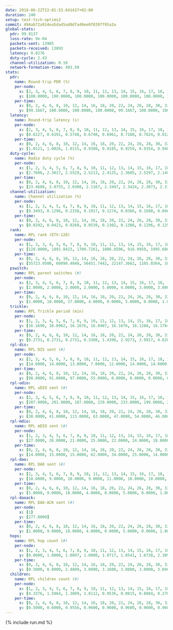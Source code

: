 ```yaml
---
date: 2018-06-22T22:01:53.641437+02:00
duration: 240
setup: test-tsch-optims2
commit: 494ab72a914ea5dad5ad0dfa40ee0f8397f95a3a
global-stats:
  pdr: 99.9137
  loss-rate: 9e-04
  packets-sent: 13905
  packets-received: 13893
  latency: 0.8276
  duty-cycle: 2.43
  channel-utilization: 0.10
  network-formation-time: 493.50
stats:
  pdr:
    name: Round-trip PDR (%)
    per-node:
      x: [2, 3, 4, 5, 6, 7, 8, 9, 10, 11, 12, 13, 14, 15, 16, 17, 18, 19, 20, 21, 22, 23, 24, 25]
      y: [100.0000, 100.0000, 100.0000, 100.0000, 100.0000, 100.0000, 100.0000, 100.0000, 100.0000, 99.8276, 100.0000, 100.0000, 100.0000, 100.0000, 100.0000, 100.0000, 100.0000, 100.0000, 100.0000, 100.0000, 99.8285, 100.0000, 100.0000, 98.2175]
    per-time:
      x: [0, 2, 4, 6, 8, 10, 12, 14, 16, 18, 20, 22, 24, 26, 28, 30, 32, 34, 36, 38, 40, 42, 44, 46, 48, 50, 52, 54, 56, 58, 60, 62, 64, 66, 68, 70, 72, 74, 76, 78, 80, 82, 84, 86, 88, 90, 92, 94, 96, 98, 100, 102, 104, 106, 108, 110, 112, 114, 116, 118, 120, 122, 124, 126, 128, 130, 132, 134, 136, 138, 140, 142, 144, 146, 148, 150, 152, 154, 156, 158, 160, 162, 164, 166, 168, 170, 172, 174, 176, 178, 180, 182, 184, 186, 188, 190, 192, 194, 196, 198, 200, 202, 204, 206, 208, 210, 212, 214, 216, 218, 220, 222, 224, 226, 228, 230]
      y: [99.1667, 100.0000, 100.0000, 100.0000, 99.1667, 100.0000, 100.0000, 100.0000, 100.0000, 100.0000, 100.0000, 100.0000, 100.0000, 100.0000, 100.0000, 100.0000, 100.0000, 100.0000, 100.0000, 100.0000, 100.0000, 100.0000, 100.0000, 100.0000, 100.0000, 100.0000, 100.0000, 100.0000, 100.0000, 100.0000, 100.0000, 100.0000, 100.0000, 100.0000, 97.5000, 94.1667, 100.0000, 100.0000, 100.0000, 100.0000, 100.0000, 100.0000, 100.0000, 100.0000, 100.0000, 100.0000, 100.0000, 100.0000, 100.0000, 100.0000, 100.0000, 100.0000, 100.0000, 100.0000, 100.0000, 100.0000, 100.0000, 100.0000, 100.0000, 100.0000, 100.0000, 100.0000, 100.0000, 100.0000, 100.0000, 100.0000, 100.0000, 100.0000, 100.0000, 100.0000, 100.0000, 100.0000, 100.0000, 100.0000, 100.0000, 100.0000, 100.0000, 100.0000, 100.0000, 100.0000, 100.0000, 100.0000, 100.0000, 100.0000, 100.0000, 100.0000, 100.0000, 100.0000, 100.0000, 100.0000, 100.0000, 100.0000, 100.0000, 100.0000, 100.0000, 100.0000, 100.0000, 100.0000, 100.0000, 100.0000, 100.0000, 100.0000, 100.0000, 100.0000, 100.0000, 100.0000, 100.0000, 100.0000, 100.0000, 100.0000, 100.0000, 100.0000, 100.0000, 100.0000, 100.0000, 100.0000]
  latency:
    name: Round-trip latency (s)
    per-node:
      x: [2, 3, 4, 5, 6, 7, 8, 9, 10, 11, 12, 13, 14, 15, 16, 17, 18, 19, 20, 21, 22, 23, 24, 25]
      y: [0.6127, 0.6191, 0.5748, 0.6740, 0.6961, 0.7108, 0.7624, 0.8129, 0.6952, 0.7626, 0.7294, 0.7690, 0.7895, 0.8256, 0.8866, 0.8726, 0.9069, 0.9679, 0.9407, 0.9880, 1.0460, 1.0752, 1.0701, 1.0908]
    per-time:
      x: [0, 2, 4, 6, 8, 10, 12, 14, 16, 18, 20, 22, 24, 26, 28, 30, 32, 34, 36, 38, 40, 42, 44, 46, 48, 50, 52, 54, 56, 58, 60, 62, 64, 66, 68, 70, 72, 74, 76, 78, 80, 82, 84, 86, 88, 90, 92, 94, 96, 98, 100, 102, 104, 106, 108, 110, 112, 114, 116, 118, 120, 122, 124, 126, 128, 130, 132, 134, 136, 138, 140, 142, 144, 146, 148, 150, 152, 154, 156, 158, 160, 162, 164, 166, 168, 170, 172, 174, 176, 178, 180, 182, 184, 186, 188, 190, 192, 194, 196, 198, 200, 202, 204, 206, 208, 210, 212, 214, 216, 218, 220, 222, 224, 226, 228, 230]
      y: [1.0121, 1.0026, 1.0115, 0.9380, 0.9185, 0.9259, 0.9354, 0.9484, 0.9348, 0.9160, 0.9347, 0.9191, 0.9555, 0.9517, 0.8456, 0.8336, 0.8625, 0.8472, 0.8849, 0.8386, 0.8445, 0.8155, 0.8522, 0.8352, 0.8474, 0.8225, 0.8296, 0.8326, 0.8241, 0.8378, 0.8347, 0.8298, 0.8133, 0.8235, 0.8278, 0.8021, 0.8268, 0.8105, 0.8016, 0.8420, 0.8087, 0.8068, 0.7987, 0.8211, 0.7858, 0.7930, 0.7897, 0.8155, 0.8223, 0.7915, 0.8516, 0.8308, 0.8438, 0.8437, 0.8182, 0.8450, 0.8112, 0.7592, 0.8016, 0.8160, 0.7996, 0.8047, 0.8237, 0.8081, 0.8147, 0.7966, 0.8268, 0.8010, 0.7930, 0.8014, 0.7964, 0.8060, 0.7967, 0.8281, 0.8231, 0.8288, 0.8286, 0.8413, 0.8202, 0.8214, 0.8138, 0.8055, 0.7984, 0.7641, 0.7993, 0.7665, 0.7769, 0.7809, 0.7743, 0.7752, 0.7769, 0.7920, 0.7944, 0.7880, 0.7869, 0.8222, 0.7732, 0.7907, 0.7811, 0.7716, 0.7968, 0.8140, 0.8237, 0.8134, 0.8262, 0.8190, 0.7718, 0.7888, 0.7886, 0.8059, 0.7855, 0.7674, 0.8032, 0.8129, 0.7728, 0.7892]
  duty-cycle:
    name: Radio duty cycle (%)
    per-node:
      x: [1, 2, 3, 4, 5, 6, 7, 8, 9, 10, 11, 12, 13, 14, 15, 16, 17, 18, 19, 20, 21, 22, 23, 24, 25]
      y: [2.7606, 2.3017, 2.5529, 2.5213, 2.4125, 2.3685, 2.5297, 2.1402, 2.1203, 2.3699, 2.1327, 2.3851, 2.5079, 2.2761, 2.6976, 2.3621, 2.3401, 2.6959, 2.5449, 2.5483, 2.3410, 2.4274, 2.3902, 2.4709, 2.6215]
    per-time:
      x: [0, 2, 4, 6, 8, 10, 12, 14, 16, 18, 20, 22, 24, 26, 28, 30, 32, 34, 36, 38, 40, 42, 44, 46, 48, 50, 52, 54, 56, 58, 60, 62, 64, 66, 68, 70, 72, 74, 76, 78, 80, 82, 84, 86, 88, 90, 92, 94, 96, 98, 100, 102, 104, 106, 108, 110, 112, 114, 116, 118, 120, 122, 124, 126, 128, 130, 132, 134, 136, 138, 140, 142, 144, 146, 148, 150, 152, 154, 156, 158, 160, 162, 164, 166, 168, 170, 172, 174, 176, 178, 180, 182, 184, 186, 188, 190, 192, 194, 196, 198, 200, 202, 204, 206, 208, 210, 212, 214, 216, 218, 220, 222, 224, 226, 228, 230, 232, 234, 236, 238]
      y: [23.4608, 3.0755, 2.0300, 2.1167, 2.3497, 2.3424, 2.3073, 2.3167, 2.2663, 2.2765, 2.2840, 2.2966, 2.2805, 2.2532, 2.2899, 2.2620, 2.2850, 2.3076, 2.2629, 2.2350, 2.2533, 2.2603, 2.2676, 2.2463, 2.2396, 2.2384, 2.2421, 2.2380, 2.2688, 2.2425, 2.2574, 2.2465, 2.2677, 2.2437, 2.2456, 2.2415, 2.2436, 2.2511, 2.3314, 3.4766, 2.2700, 2.2495, 2.2355, 2.2772, 2.2620, 2.2396, 2.2657, 2.2607, 2.2225, 2.2250, 2.2219, 2.2423, 2.2406, 2.2333, 2.2782, 2.2427, 2.2676, 2.2624, 2.2237, 2.2385, 2.2659, 2.2260, 2.2521, 2.2640, 2.2575, 2.2393, 2.2650, 2.2597, 2.2615, 2.2421, 2.2562, 2.2546, 2.2323, 2.2208, 2.2115, 2.2157, 2.2174, 2.2239, 2.2576, 2.2521, 2.2449, 2.2555, 2.2396, 2.2353, 2.2293, 2.2328, 2.2120, 2.2039, 2.2271, 2.2122, 2.1990, 2.2035, 2.2154, 2.1967, 2.1996, 2.2097, 2.2211, 2.2206, 2.2244, 2.2346, 2.2001, 2.2033, 2.1827, 2.1921, 2.2072, 2.2229, 2.2186, 2.2109, 2.2225, 2.1996, 2.1788, 2.2108, 2.2085, 2.1945, 2.2106, 2.1903, 2.2122, 2.2169, 2.1855, 2.2130]
  channel-utilization:
    name: Channel utilization (%)
    per-node:
      x: [1, 2, 3, 4, 5, 6, 7, 8, 9, 10, 11, 12, 13, 14, 15, 16, 17, 18, 19, 20, 21, 22, 23, 24, 25]
      y: [0.3493, 0.1296, 0.2158, 0.1917, 0.1274, 0.0366, 0.1690, 0.0462, 0.0371, 0.1137, 0.0360, 0.1037, 0.1233, 0.0376, 0.1893, 0.0570, 0.0807, 0.1118, 0.0468, 0.0686, 0.0479, 0.0394, 0.0366, 0.0438, 0.0376]
    per-time:
      x: [0, 2, 4, 6, 8, 10, 12, 14, 16, 18, 20, 22, 24, 26, 28, 30, 32, 34, 36, 38, 40, 42, 44, 46, 48, 50, 52, 54, 56, 58, 60, 62, 64, 66, 68, 70, 72, 74, 76, 78, 80, 82, 84, 86, 88, 90, 92, 94, 96, 98, 100, 102, 104, 106, 108, 110, 112, 114, 116, 118, 120, 122, 124, 126, 128, 130, 132, 134, 136, 138, 140, 142, 144, 146, 148, 150, 152, 154, 156, 158, 160, 162, 164, 166, 168, 170, 172, 174, 176, 178, 180, 182, 184, 186, 188, 190, 192, 194, 196, 198, 200, 202, 204, 206, 208, 210, 212, 214, 216, 218, 220, 222, 224, 226, 228, 230, 232, 234, 236, 238]
      y: [0.0292, 0.0423, 0.0260, 0.0539, 0.1302, 0.1386, 0.1296, 0.1253, 0.1126, 0.1175, 0.1180, 0.1231, 0.1184, 0.1089, 0.1209, 0.1121, 0.1187, 0.1281, 0.1053, 0.0964, 0.1006, 0.1016, 0.1059, 0.0995, 0.0966, 0.0976, 0.0983, 0.0958, 0.1054, 0.0968, 0.1017, 0.0993, 0.1057, 0.0981, 0.0989, 0.0995, 0.0991, 0.1022, 0.1220, 0.1104, 0.1054, 0.1016, 0.0961, 0.1097, 0.1069, 0.0978, 0.1066, 0.1045, 0.0929, 0.0953, 0.0920, 0.1000, 0.1005, 0.0961, 0.1102, 0.0992, 0.1069, 0.1065, 0.0943, 0.0996, 0.1081, 0.0952, 0.1018, 0.1059, 0.1052, 0.0987, 0.1063, 0.1065, 0.1051, 0.0987, 0.1028, 0.1026, 0.0972, 0.0946, 0.0930, 0.0952, 0.0936, 0.0951, 0.1032, 0.1035, 0.0986, 0.1035, 0.0989, 0.0980, 0.0984, 0.0982, 0.0919, 0.0871, 0.0951, 0.0898, 0.0861, 0.0899, 0.0925, 0.0865, 0.0893, 0.0924, 0.0941, 0.0966, 0.0982, 0.1012, 0.0912, 0.0926, 0.0853, 0.0902, 0.0933, 0.1012, 0.0981, 0.0956, 0.1018, 0.0925, 0.0878, 0.0981, 0.0960, 0.0901, 0.0949, 0.0879, 0.0958, 0.1001, 0.0872, 0.0965]
  rank:
    name: RPL rank (ETX-128)
    per-node:
      x: [1, 2, 3, 4, 5, 6, 7, 8, 9, 10, 11, 12, 13, 14, 15, 16, 17, 18, 19, 20, 21, 22, 23, 24, 25]
      y: [128.0000, 1891.8423, 1709.7261, 1886.8506, 916.9959, 1995.6803, 2039.3580, 2133.1033, 1936.3693, 2099.0000, 1955.3099, 2104.6818, 2129.3197, 2005.6667, 2203.8089, 2298.9802, 2000.2286, 1813.3388, 1902.1382, 2146.9516, 2491.1829, 2516.6185, 1995.4774, 952.0702, 2110.5720]
    per-time:
      x: [0, 2, 4, 6, 8, 10, 12, 14, 16, 18, 20, 22, 24, 26, 28, 30, 32, 34, 36, 38, 40, 42, 44, 46, 48, 50, 52, 54, 56, 58, 60, 62, 64, 66, 68, 70, 72, 74, 76, 78, 80, 82, 84, 86, 88, 90, 92, 94, 96, 98, 100, 102, 104, 106, 108, 110, 112, 114, 116, 118, 120, 122, 124, 126, 128, 130, 132, 134, 136, 138, 140, 142, 144, 146, 148, 150, 152, 154, 156, 158, 160, 162, 164, 166, 168, 170, 172, 174, 176, 178, 180, 182, 184, 186, 188, 190, 192, 194, 196, 198, 200, 202, 204, 206, 208, 210, 212, 214, 216, 218, 220, 222, 224, 226, 228, 230, 232, 234, 236, 238]
      y: [55723.9500, 60890.4048, 56451.7442, 22147.3662, 1165.0364, 1034.4800, 1025.1091, 956.6600, 892.5294, 895.7255, 892.7000, 862.2400, 856.5962, 824.7843, 848.3800, 852.6792, 835.6346, 797.8545, 739.4314, 713.4510, 699.4400, 708.0200, 694.9216, 682.1200, 675.9038, 666.5962, 646.5200, 644.6226, 628.1600, 622.2157, 617.2549, 608.0784, 601.4000, 598.5192, 591.8039, 585.6800, 583.7500, 601.7647, 2985.0877, 3077.9231, 585.0800, 597.6600, 589.7500, 599.9231, 590.2745, 595.5769, 573.6400, 564.7200, 560.5400, 593.2600, 616.6275, 628.6600, 643.5294, 649.4151, 615.8545, 624.2400, 617.6800, 609.3846, 588.1400, 605.8302, 572.4510, 574.9200, 584.3000, 586.2200, 568.4902, 556.0196, 552.5400, 568.8824, 571.5400, 571.1000, 580.7451, 555.2000, 556.5962, 550.2800, 552.8600, 549.7647, 551.4706, 541.8600, 538.8846, 545.6800, 539.2600, 541.1400, 534.6400, 554.4182, 526.1373, 517.6275, 533.0400, 527.0000, 524.1200, 518.2000, 513.7400, 516.5400, 515.6400, 514.9804, 507.8824, 517.7200, 520.8235, 519.6863, 513.8800, 515.6000, 529.2500, 518.6667, 507.4902, 508.6275, 509.7451, 502.5490, 519.1200, 527.1200, 528.5000, 528.4600, 526.8235, 543.8364, 520.2600, 501.7200, 532.4000, 532.3400, 526.1569, 530.1731, 518.2037, 504.8600]
  pswitch:
    name: RPL parent switches (#)
    per-node:
      x: [2, 3, 4, 5, 6, 7, 8, 9, 10, 11, 12, 13, 14, 15, 16, 17, 18, 19, 20, 21, 22, 23, 24, 25]
      y: [2.0000, 2.0000, 2.0000, 2.0000, 5.0000, 4.0000, 3.0000, 3.0000, 2.0000, 4.0000, 3.0000, 5.0000, 2.0000, 7.0000, 14.0000, 7.0000, 5.0000, 9.0000, 10.0000, 8.0000, 11.0000, 7.0000, 10.0000, 17.0000]
    per-time:
      x: [0, 2, 4, 6, 8, 10, 12, 14, 16, 18, 20, 22, 24, 26, 28, 30, 32, 34, 36, 38, 40, 42, 44, 46, 48, 50, 52, 54, 56, 58, 60, 62, 64, 66, 68, 70, 72, 74, 76, 78, 80, 82, 84, 86, 88, 90, 92, 94, 96, 98, 100, 102, 104, 106, 108, 110, 112, 114, 116, 118, 120, 122, 124, 126, 128, 130, 132, 134, 136, 138, 140, 142, 144, 146, 148, 150, 152, 154, 156, 158, 160, 162, 164, 166, 168, 170, 172, 174, 176, 178, 180, 182, 184, 186, 188, 190, 192, 194, 196, 198, 200, 202, 204, 206, 208, 210, 212, 214, 216, 218, 220, 222, 224, 226, 228, 230, 232, 234, 236]
      y: [1.0000, 10.0000, 17.0000, 4.0000, 0.0000, 5.0000, 0.0000, 1.0000, 1.0000, 0.0000, 0.0000, 2.0000, 1.0000, 1.0000, 2.0000, 2.0000, 5.0000, 2.0000, 0.0000, 0.0000, 0.0000, 1.0000, 1.0000, 2.0000, 1.0000, 1.0000, 2.0000, 0.0000, 1.0000, 1.0000, 1.0000, 0.0000, 2.0000, 1.0000, 1.0000, 1.0000, 4.0000, 4.0000, 1.0000, 0.0000, 1.0000, 1.0000, 2.0000, 1.0000, 2.0000, 0.0000, 0.0000, 0.0000, 1.0000, 0.0000, 1.0000, 0.0000, 4.0000, 4.0000, 0.0000, 0.0000, 2.0000, 0.0000, 4.0000, 0.0000, 0.0000, 0.0000, 0.0000, 1.0000, 1.0000, 0.0000, 1.0000, 0.0000, 0.0000, 1.0000, 0.0000, 2.0000, 0.0000, 0.0000, 1.0000, 1.0000, 2.0000, 0.0000, 0.0000, 0.0000, 0.0000, 1.0000, 4.0000, 1.0000, 1.0000, 0.0000, 0.0000, 0.0000, 0.0000, 0.0000, 0.0000, 0.0000, 1.0000, 1.0000, 0.0000, 1.0000, 1.0000, 0.0000, 0.0000, 2.0000, 1.0000, 1.0000, 1.0000, 2.0000, 0.0000, 0.0000, 0.0000, 0.0000, 0.0000, 3.0000, 3.0000, 0.0000, 0.0000, 0.0000, 0.0000, 1.0000, 2.0000, 5.0000, 0.0000]
  trickle:
    name: RPL Trickle period (min)
    per-node:
      x: [1, 2, 3, 4, 5, 6, 7, 8, 9, 10, 11, 12, 13, 14, 15, 16, 17, 18, 19, 20, 21, 22, 23, 24, 25]
      y: [16.1690, 16.0962, 16.1676, 16.0407, 16.1676, 16.1288, 16.1784, 16.1177, 16.1834, 15.2339, 15.5829, 16.1177, 16.1288, 16.1781, 16.0199, 15.6371, 15.6985, 15.4362, 16.0055, 15.4162, 14.2872, 15.3762, 15.4569, 14.8799, 14.3371]
    per-time:
      x: [0, 2, 4, 6, 8, 10, 12, 14, 16, 18, 20, 22, 24, 26, 28, 30, 32, 34, 36, 38, 40, 42, 44, 46, 48, 50, 52, 54, 56, 58, 60, 62, 64, 66, 68, 70, 72, 74, 76, 78, 80, 82, 84, 86, 88, 90, 92, 94, 96, 98, 100, 102, 104, 106, 108, 110, 112, 114, 116, 118, 120, 122, 124, 126, 128, 130, 132, 134, 136, 138, 140, 142, 144, 146, 148, 150, 152, 154, 156, 158, 160, 162, 164, 166, 168, 170, 172, 174, 176, 178, 180, 182, 184, 186, 188, 190, 192, 194, 196, 198, 200, 202, 204, 206, 208, 210, 212, 214, 216, 218, 220, 222, 224, 226, 228, 230, 232, 234, 236, 238]
      y: [0.2731, 0.2731, 0.2731, 0.3308, 1.4398, 2.9273, 3.9917, 4.6203, 7.5548, 8.1170, 8.1702, 8.7381, 12.9392, 16.1056, 16.4277, 16.8168, 17.1402, 17.4763, 16.8177, 16.5446, 15.6467, 15.7723, 15.6826, 15.5102, 15.7959, 15.9639, 16.0782, 16.4870, 16.7772, 17.1336, 17.1336, 17.3049, 17.4763, 17.4763, 17.4763, 17.4763, 17.4763, 17.4763, 15.6750, 14.5461, 13.0089, 13.3693, 13.9474, 13.9474, 15.0776, 14.7876, 15.0296, 15.0296, 16.9520, 17.4763, 17.4763, 17.4763, 17.4763, 17.4763, 17.4763, 17.4763, 17.4763, 17.4763, 17.4763, 17.4763, 17.4763, 17.4763, 17.4763, 17.4763, 17.4763, 17.4763, 17.4763, 17.4763, 17.4763, 17.4763, 17.4763, 17.4763, 17.4763, 17.4763, 17.4763, 17.4763, 17.4763, 17.4763, 17.4763, 17.4763, 17.4763, 17.4763, 17.4763, 17.4763, 17.4763, 17.4763, 17.4763, 17.4763, 17.4763, 17.4763, 17.4763, 17.4763, 17.4763, 17.4763, 17.4763, 17.4763, 17.4763, 17.4763, 17.4763, 17.4763, 17.4763, 17.4763, 17.4763, 17.4763, 17.4763, 17.4763, 17.4763, 17.4763, 17.4763, 17.4763, 17.4763, 17.4763, 17.4763, 17.4763, 17.4763, 17.4763, 17.4763, 17.4763, 17.4763, 17.4763]
  rpl-dis:
    name: RPL DIS sent (#)
    per-node:
      x: [2, 3, 4, 5, 6, 7, 8, 9, 10, 11, 12, 13, 14, 15, 16, 17, 18, 19, 20, 21, 22, 23, 24, 25]
      y: [14.0000, 14.0000, 13.0000, 7.0000, 12.0000, 14.0000, 14.0000, 17.0000, 17.0000, 16.0000, 12.0000, 13.0000, 15.0000, 15.0000, 14.0000, 13.0000, 14.0000, 15.0000, 16.0000, 16.0000, 16.0000, 14.0000, 16.0000, 19.0000]
    per-time:
      x: [0, 2, 4, 6, 8, 10, 12, 14, 16, 18, 20, 22, 24, 26, 28, 30, 32, 34, 36, 38, 40, 42, 44, 46, 48, 50, 52, 54, 56, 58, 60, 62, 64, 66, 68, 70, 72, 74, 76, 78, 80]
      y: [98.0000, 91.0000, 97.0000, 55.0000, 0.0000, 0.0000, 0.0000, 0.0000, 0.0000, 0.0000, 0.0000, 0.0000, 0.0000, 0.0000, 0.0000, 0.0000, 0.0000, 0.0000, 0.0000, 0.0000, 0.0000, 0.0000, 0.0000, 0.0000, 0.0000, 0.0000, 0.0000, 0.0000, 0.0000, 0.0000, 0.0000, 0.0000, 0.0000, 0.0000, 0.0000, 0.0000, 0.0000, 0.0000, 0.0000, 5.0000, 0.0000]
  rpl-udio:
    name: RPL uDIO sent (#)
    per-node:
      x: [2, 3, 4, 5, 6, 7, 8, 9, 10, 11, 12, 13, 14, 15, 16, 17, 18, 19, 20, 21, 22, 23, 24, 25]
      y: [207.0000, 201.0000, 187.0000, 229.0000, 233.0000, 199.0000, 238.0000, 225.0000, 170.0000, 219.0000, 219.0000, 229.0000, 240.0000, 196.0000, 220.0000, 225.0000, 212.0000, 228.0000, 232.0000, 230.0000, 232.0000, 201.0000, 172.0000, 201.0000]
    per-time:
      x: [0, 2, 4, 6, 8, 10, 12, 14, 16, 18, 20, 22, 24, 26, 28, 30, 32, 34, 36, 38, 40, 42, 44, 46, 48, 50, 52, 54, 56, 58, 60, 62, 64, 66, 68, 70, 72, 74, 76, 78, 80, 82, 84, 86, 88, 90, 92, 94, 96, 98, 100, 102, 104, 106, 108, 110, 112, 114, 116, 118, 120, 122, 124, 126, 128, 130, 132, 134, 136, 138, 140, 142, 144, 146, 148, 150, 152, 154, 156, 158, 160, 162, 164, 166, 168, 170, 172, 174, 176, 178, 180, 182, 184, 186, 188, 190, 192, 194, 196, 198, 200, 202, 204, 206, 208, 210, 212, 214, 216, 218, 220, 222, 224, 226, 228, 230, 232, 234, 236, 238]
      y: [38.0000, 41.0000, 113.0000, 63.0000, 47.0000, 54.0000, 46.0000, 52.0000, 45.0000, 49.0000, 48.0000, 48.0000, 46.0000, 49.0000, 51.0000, 52.0000, 47.0000, 41.0000, 41.0000, 42.0000, 34.0000, 50.0000, 45.0000, 46.0000, 42.0000, 31.0000, 37.0000, 36.0000, 43.0000, 50.0000, 48.0000, 42.0000, 39.0000, 40.0000, 41.0000, 36.0000, 47.0000, 51.0000, 51.0000, 49.0000, 37.0000, 35.0000, 35.0000, 47.0000, 54.0000, 47.0000, 48.0000, 41.0000, 40.0000, 32.0000, 38.0000, 46.0000, 47.0000, 45.0000, 44.0000, 35.0000, 38.0000, 31.0000, 40.0000, 46.0000, 46.0000, 48.0000, 38.0000, 39.0000, 37.0000, 35.0000, 54.0000, 47.0000, 48.0000, 46.0000, 39.0000, 26.0000, 38.0000, 39.0000, 50.0000, 49.0000, 43.0000, 41.0000, 35.0000, 34.0000, 40.0000, 48.0000, 46.0000, 47.0000, 45.0000, 37.0000, 31.0000, 32.0000, 47.0000, 45.0000, 48.0000, 50.0000, 38.0000, 35.0000, 37.0000, 37.0000, 47.0000, 49.0000, 50.0000, 42.0000, 39.0000, 31.0000, 36.0000, 36.0000, 55.0000, 49.0000, 45.0000, 37.0000, 36.0000, 36.0000, 42.0000, 36.0000, 46.0000, 55.0000, 46.0000, 39.0000, 40.0000, 30.0000, 31.0000, 0.0000]
  rpl-mdio:
    name: RPL mDIO sent (#)
    per-node:
      x: [1, 2, 3, 4, 5, 6, 7, 8, 9, 10, 11, 12, 13, 14, 15, 16, 17, 18, 19, 20, 21, 22, 23, 24, 25]
      y: [27.0000, 26.0000, 21.0000, 25.0000, 22.0000, 24.0000, 18.0000, 23.0000, 18.0000, 25.0000, 22.0000, 21.0000, 20.0000, 18.0000, 19.0000, 29.0000, 24.0000, 23.0000, 21.0000, 25.0000, 32.0000, 23.0000, 24.0000, 27.0000, 28.0000]
    per-time:
      x: [0, 2, 4, 6, 8, 10, 12, 14, 16, 18, 20, 22, 24, 26, 28, 30, 32, 34, 36, 38, 40, 42, 44, 46, 48, 50, 52, 54, 56, 58, 60, 62, 64, 66, 68, 70, 72, 74, 76, 78, 80, 82, 84, 86, 88, 90, 92, 94, 96, 98, 100, 102, 104, 106, 108, 110, 112, 114, 116, 118, 120, 122, 124, 126, 128, 130, 132, 134, 136, 138, 140, 142, 144, 146, 148, 150, 152, 154, 156, 158, 160, 162, 164, 166, 168, 170, 172, 174, 176, 178, 180, 182, 184, 186, 188, 190, 192, 194, 196, 198, 200, 202, 204, 206, 208, 210, 212, 214, 216, 218, 220, 222, 224, 226, 228, 230, 232, 234, 236]
      y: [14.0000, 15.0000, 15.0000, 62.0000, 34.0000, 25.0000, 14.0000, 16.0000, 6.0000, 3.0000, 10.0000, 10.0000, 3.0000, 1.0000, 2.0000, 0.0000, 6.0000, 6.0000, 6.0000, 6.0000, 6.0000, 4.0000, 4.0000, 2.0000, 2.0000, 4.0000, 4.0000, 8.0000, 5.0000, 3.0000, 2.0000, 0.0000, 0.0000, 2.0000, 8.0000, 1.0000, 3.0000, 6.0000, 3.0000, 16.0000, 9.0000, 7.0000, 5.0000, 8.0000, 3.0000, 6.0000, 1.0000, 7.0000, 2.0000, 1.0000, 0.0000, 2.0000, 2.0000, 4.0000, 7.0000, 6.0000, 3.0000, 1.0000, 0.0000, 0.0000, 1.0000, 3.0000, 6.0000, 8.0000, 2.0000, 4.0000, 0.0000, 0.0000, 0.0000, 4.0000, 7.0000, 1.0000, 7.0000, 3.0000, 3.0000, 0.0000, 1.0000, 2.0000, 4.0000, 3.0000, 10.0000, 3.0000, 1.0000, 1.0000, 0.0000, 0.0000, 4.0000, 2.0000, 9.0000, 5.0000, 1.0000, 2.0000, 3.0000, 0.0000, 0.0000, 4.0000, 5.0000, 5.0000, 4.0000, 5.0000, 0.0000, 1.0000, 0.0000, 2.0000, 4.0000, 4.0000, 7.0000, 2.0000, 6.0000, 1.0000, 0.0000, 0.0000, 4.0000, 2.0000, 3.0000, 6.0000, 5.0000, 3.0000, 1.0000]
  rpl-dao:
    name: RPL DAO sent (#)
    per-node:
      x: [2, 3, 4, 5, 6, 7, 8, 9, 10, 11, 12, 13, 14, 15, 16, 17, 18, 19, 20, 21, 22, 23, 24, 25]
      y: [10.0000, 9.0000, 10.0000, 9.0000, 11.0000, 10.0000, 10.0000, 10.0000, 9.0000, 10.0000, 10.0000, 12.0000, 9.0000, 12.0000, 17.0000, 12.0000, 11.0000, 13.0000, 14.0000, 13.0000, 15.0000, 12.0000, 14.0000, 20.0000]
    per-time:
      x: [0, 2, 4, 6, 8, 10, 12, 14, 16, 18, 20, 22, 24, 26, 28, 30, 32, 34, 36, 38, 40, 42, 44, 46, 48, 50, 52, 54, 56, 58, 60, 62, 64, 66, 68, 70, 72, 74, 76, 78, 80, 82, 84, 86, 88, 90, 92, 94, 96, 98, 100, 102, 104, 106, 108, 110, 112, 114, 116, 118, 120, 122, 124, 126, 128, 130, 132, 134, 136, 138, 140, 142, 144, 146, 148, 150, 152, 154, 156, 158, 160, 162, 164, 166, 168, 170, 172, 174, 176, 178, 180, 182, 184, 186, 188, 190, 192, 194, 196, 198, 200, 202, 204, 206, 208, 210, 212, 214, 216, 218, 220, 222, 224, 226, 228, 230, 232, 234, 236]
      y: [1.0000, 9.0000, 18.0000, 4.0000, 0.0000, 5.0000, 0.0000, 1.0000, 1.0000, 0.0000, 0.0000, 2.0000, 1.0000, 1.0000, 3.0000, 3.0000, 16.0000, 2.0000, 0.0000, 2.0000, 0.0000, 1.0000, 1.0000, 2.0000, 1.0000, 1.0000, 3.0000, 0.0000, 5.0000, 2.0000, 8.0000, 1.0000, 3.0000, 2.0000, 2.0000, 2.0000, 4.0000, 4.0000, 1.0000, 0.0000, 3.0000, 2.0000, 3.0000, 2.0000, 6.0000, 3.0000, 1.0000, 0.0000, 1.0000, 2.0000, 2.0000, 1.0000, 4.0000, 4.0000, 0.0000, 4.0000, 3.0000, 1.0000, 5.0000, 3.0000, 0.0000, 0.0000, 0.0000, 3.0000, 2.0000, 0.0000, 2.0000, 3.0000, 0.0000, 5.0000, 2.0000, 3.0000, 1.0000, 5.0000, 1.0000, 1.0000, 1.0000, 2.0000, 2.0000, 0.0000, 1.0000, 4.0000, 4.0000, 4.0000, 3.0000, 2.0000, 2.0000, 1.0000, 2.0000, 0.0000, 0.0000, 0.0000, 2.0000, 2.0000, 0.0000, 2.0000, 7.0000, 2.0000, 3.0000, 4.0000, 3.0000, 1.0000, 4.0000, 2.0000, 0.0000, 0.0000, 2.0000, 0.0000, 0.0000, 4.0000, 8.0000, 0.0000, 3.0000, 2.0000, 2.0000, 2.0000, 4.0000, 5.0000, 0.0000]
  rpl-daoack:
    name: RPL DAO-ACK sent (#)
    per-node:
      x: [1]
      y: [277.0000]
    per-time:
      x: [0, 2, 4, 6, 8, 10, 12, 14, 16, 18, 20, 22, 24, 26, 28, 30, 32, 34, 36, 38, 40, 42, 44, 46, 48, 50, 52, 54, 56, 58, 60, 62, 64, 66, 68, 70, 72, 74, 76, 78, 80, 82, 84, 86, 88, 90, 92, 94, 96, 98, 100, 102, 104, 106, 108, 110, 112, 114, 116, 118, 120, 122, 124, 126, 128, 130, 132, 134, 136, 138, 140, 142, 144, 146, 148, 150, 152, 154, 156, 158, 160, 162, 164, 166, 168, 170, 172, 174, 176, 178, 180, 182, 184, 186, 188, 190, 192, 194, 196, 198, 200, 202, 204, 206, 208, 210, 212, 214, 216, 218, 220, 222, 224, 226, 228, 230, 232, 234, 236]
      y: [1.0000, 9.0000, 18.0000, 4.0000, 0.0000, 5.0000, 0.0000, 1.0000, 1.0000, 0.0000, 0.0000, 2.0000, 1.0000, 1.0000, 3.0000, 3.0000, 16.0000, 2.0000, 0.0000, 2.0000, 0.0000, 1.0000, 1.0000, 2.0000, 1.0000, 1.0000, 3.0000, 0.0000, 5.0000, 2.0000, 8.0000, 1.0000, 3.0000, 2.0000, 2.0000, 2.0000, 1.0000, 2.0000, 1.0000, 0.0000, 3.0000, 2.0000, 3.0000, 2.0000, 6.0000, 3.0000, 1.0000, 0.0000, 1.0000, 2.0000, 2.0000, 1.0000, 4.0000, 4.0000, 0.0000, 4.0000, 3.0000, 1.0000, 5.0000, 3.0000, 0.0000, 0.0000, 0.0000, 3.0000, 2.0000, 0.0000, 2.0000, 3.0000, 0.0000, 5.0000, 2.0000, 3.0000, 1.0000, 5.0000, 1.0000, 1.0000, 1.0000, 2.0000, 2.0000, 0.0000, 1.0000, 4.0000, 4.0000, 4.0000, 3.0000, 2.0000, 2.0000, 1.0000, 2.0000, 0.0000, 0.0000, 0.0000, 2.0000, 2.0000, 0.0000, 2.0000, 7.0000, 2.0000, 3.0000, 4.0000, 3.0000, 1.0000, 4.0000, 2.0000, 0.0000, 0.0000, 2.0000, 0.0000, 0.0000, 4.0000, 8.0000, 0.0000, 3.0000, 2.0000, 2.0000, 2.0000, 4.0000, 5.0000, 0.0000]
  hops:
    name: RPL hop count (#)
    per-node:
      x: [1, 2, 3, 4, 5, 6, 7, 8, 9, 10, 11, 12, 13, 14, 15, 16, 17, 18, 19, 20, 21, 22, 23, 24, 25]
      y: [0.0000, 1.0000, 1.0897, 1.0000, 1.0717, 1.8541, 1.6738, 2.3090, 2.9356, 2.1674, 3.0773, 2.0000, 2.0000, 3.0987, 2.3605, 3.1202, 2.8112, 3.0687, 3.6609, 3.5150, 3.8750, 4.4310, 4.3017, 4.2586, 4.7500]
    per-time:
      x: [0, 2, 4, 6, 8, 10, 12, 14, 16, 18, 20, 22, 24, 26, 28, 30, 32, 34, 36, 38, 40, 42, 44, 46, 48, 50, 52, 54, 56, 58, 60, 62, 64, 66, 68, 70, 72, 74, 76, 78, 80, 82, 84, 86, 88, 90, 92, 94, 96, 98, 100, 102, 104, 106, 108, 110, 112, 114, 116, 118, 120, 122, 124, 126, 128, 130, 132, 134, 136, 138, 140, 142, 144, 146, 148, 150, 152, 154, 156, 158, 160, 162, 164, 166, 168, 170, 172, 174, 176, 178, 180, 182, 184, 186, 188, 190, 192, 194, 196, 198, 200, 202, 204, 206, 208, 210, 212, 214, 216, 218, 220, 222, 224, 226, 228, 230, 232, 234, 236]
      y: [0.5000, 0.8000, 2.4889, 3.0800, 3.1600, 3.0800, 3.0000, 3.0400, 3.0600, 3.0800, 3.0800, 3.0800, 2.9200, 2.9200, 2.7800, 2.7000, 2.4800, 2.5200, 2.5600, 2.5600, 2.5600, 2.5400, 2.5200, 2.4800, 2.5600, 2.5600, 2.6000, 2.6000, 2.6000, 2.6400, 2.6600, 2.6800, 2.6200, 2.6400, 2.6400, 2.6600, 2.6600, 2.6800, 2.6000, 2.6000, 2.6000, 2.7600, 2.8400, 2.6800, 2.6600, 2.6400, 2.6400, 2.6400, 2.6400, 2.6800, 2.6800, 2.6800, 2.6600, 2.6800, 2.6800, 2.6800, 2.6400, 2.6400, 2.7200, 2.8400, 2.8400, 2.8400, 2.8400, 2.8400, 2.8800, 2.9200, 2.8400, 2.7600, 2.7600, 2.7600, 2.7600, 2.4400, 2.4400, 2.4400, 2.4800, 2.5000, 2.5200, 2.6400, 2.6400, 2.6400, 2.6400, 2.6400, 2.5200, 2.4000, 2.4000, 2.4000, 2.4000, 2.4000, 2.4000, 2.4000, 2.4000, 2.4000, 2.4000, 2.4000, 2.4000, 2.4000, 2.4000, 2.4000, 2.4000, 2.4000, 2.4000, 2.3800, 2.4200, 2.4600, 2.4400, 2.4400, 2.4400, 2.4400, 2.4400, 2.4400, 2.4000, 2.4000, 2.4000, 2.4000, 2.4000, 2.4000, 2.4000, 2.5200, 2.6800]
  children:
    name: RPL children count (#)
    per-node:
      x: [1, 2, 3, 4, 5, 6, 7, 8, 9, 10, 11, 12, 13, 14, 15, 16, 17, 18, 19, 20, 21, 22, 23, 24, 25]
      y: [4.3376, 1.5064, 1.3889, 1.8112, 0.9536, 0.0815, 0.8884, 0.2704, 0.0773, 2.6438, 0.0000, 0.9742, 0.8541, 0.0515, 2.7296, 0.4850, 0.7511, 1.8498, 0.3047, 0.9442, 0.3707, 0.0905, 0.1078, 0.4353, 0.0000]
    per-time:
      x: [0, 2, 4, 6, 8, 10, 12, 14, 16, 18, 20, 22, 24, 26, 28, 30, 32, 34, 36, 38, 40, 42, 44, 46, 48, 50, 52, 54, 56, 58, 60, 62, 64, 66, 68, 70, 72, 74, 76, 78, 80, 82, 84, 86, 88, 90, 92, 94, 96, 98, 100, 102, 104, 106, 108, 110, 112, 114, 116, 118, 120, 122, 124, 126, 128, 130, 132, 134, 136, 138, 140, 142, 144, 146, 148, 150, 152, 154, 156, 158, 160, 162, 164, 166, 168, 170, 172, 174, 176, 178, 180, 182, 184, 186, 188, 190, 192, 194, 196, 198, 200, 202, 204, 206, 208, 210, 212, 214, 216, 218, 220, 222, 224, 226, 228, 230, 232, 234, 236]
      y: [0.5000, 0.6000, 0.9556, 0.9600, 0.9600, 0.9600, 0.9600, 0.9600, 0.9600, 0.9600, 0.9600, 0.9600, 0.9600, 0.9600, 0.9600, 0.9600, 0.9600, 0.9600, 0.9600, 0.9600, 0.9600, 0.9600, 0.9600, 0.9600, 0.9600, 0.9600, 0.9600, 0.9600, 0.9600, 0.9600, 0.9600, 0.9600, 0.9600, 0.9600, 0.9600, 0.9600, 0.9600, 0.9600, 0.9600, 0.9600, 0.9600, 0.9600, 0.9600, 0.9600, 0.9600, 0.9600, 0.9600, 0.9600, 0.9600, 0.9600, 0.9600, 0.9600, 0.9600, 0.9600, 0.9600, 0.9600, 0.9600, 0.9600, 0.9600, 0.9600, 0.9600, 0.9600, 0.9600, 0.9600, 0.9600, 0.9600, 0.9600, 0.9600, 0.9600, 0.9600, 0.9600, 0.9600, 0.9600, 0.9600, 0.9600, 0.9600, 0.9600, 0.9600, 0.9600, 0.9600, 0.9600, 0.9600, 0.9600, 0.9600, 0.9600, 0.9600, 0.9600, 0.9600, 0.9600, 0.9600, 0.9600, 0.9600, 0.9600, 0.9600, 0.9600, 0.9600, 0.9600, 0.9600, 0.9600, 0.9600, 0.9600, 0.9600, 0.9600, 0.9600, 0.9600, 0.9600, 0.9600, 0.9600, 0.9600, 0.9600, 0.9600, 0.9600, 0.9600, 0.9600, 0.9600, 0.9600, 0.9600, 0.9600, 0.9600]
---
```


{% include run.md %}

